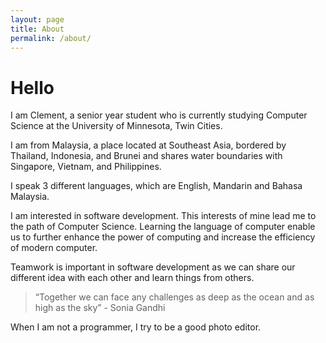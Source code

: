 ```yaml
---
layout: page
title: About
permalink: /about/
---
```

# Hello
I am Clement, a senior year student who is currently studying Computer Science at the University of Minnesota, Twin Cities.

I am from Malaysia, a place located at Southeast Asia, bordered by Thailand, Indonesia, and Brunei and shares water boundaries with Singapore, Vietnam, and Philippines.

I speak 3 different languages, which are English, Mandarin and Bahasa Malaysia.

I am interested in software development. This interests of mine lead me to the path of Computer Science. Learning the language of computer enable us to further enhance the power of computing and increase the efficiency of modern computer. 

Teamwork is important in software development as we can share our different idea with each other and learn things from others. 

> “Together we can face any challenges as deep as the ocean and as high as the sky” - Sonia Gandhi

When I am not a programmer, I try to be a good photo editor.

